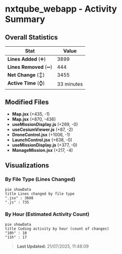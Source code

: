 # nxtqube_webapp - Activity Summary 

## Overall Statistics

| Stat                   | Value                                                             |
| ---------------------- | ----------------------------------------------------------------- |
| **Lines Added** (➕)   | 3899                                          |
| **Lines Removed** (➖) | 444                                        |
| **Net Change** (↕)    | 3455                |
| **Active Time** (⌚)   | 33 minutes |


## Modified Files
- **Map.jsx** (+435, -1)
- **Map.jsx** (+870, -436)
- **useMissionDisplay.js** (+269, -0)
- **useCesiumViewer.js** (+87, -2)
- **DroneControl.jsx** (+1006, -1)
- **LaunchControl.jsx** (+638, -0)
- **useMissionDisplay.js** (+377, -0)
- **ManageMission.jsx** (+217, -4)

## Visualizations

### By File Type (Lines Changed)

```mermaid
pie showData
title Lines changed by file type
".jsx" : 3608
".js" : 735
```

### By Hour (Estimated Activity Count)

```mermaid
pie showData
title Coding activity by hour (count of changes)
"10h" : 10
"11h" : 17
```


> **Last Updated:** 21/07/2025, 11:48:09